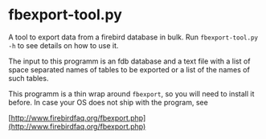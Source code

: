 # fbexport-tool.py

A tool to export data from a firebird database in bulk. Run `fbexport-tool.py -h` to
see details on how to use it.

The input to this programm is an fdb database and a text file with a list of space
separated names of tables to be exported or a list of the names of such tables.

This programm is a thin wrap around `fbexport`, so you will need to install it before.
In case your OS does not ship with the program, see

[http://www.firebirdfaq.org/fbexport.php](http://www.firebirdfaq.org/fbexport.php)
